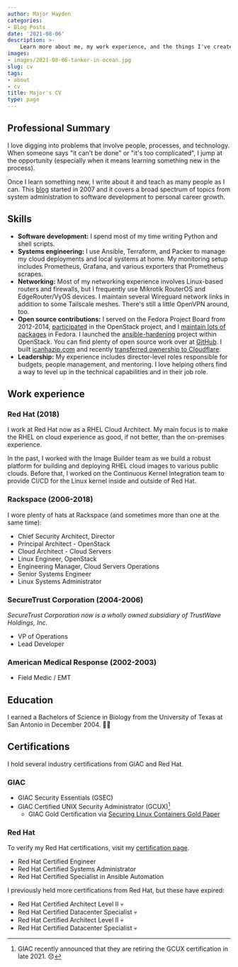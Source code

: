 ```yaml
---
author: Major Hayden
categories:
- Blog Posts
date: '2021-08-06'
description: >-
    Learn more about me, my work experience, and the things I've created. 👨🏻‍💼
images:
- images/2021-08-06-tanker-in-ocean.jpg
slug: cv
tags:
- about
- cv
title: Major's CV
type: page
---
```


## Professional Summary

I love digging into problems that involve people, processes, and technology.
When someone says "it can't be done" or "it's too complicated", I jump at the
opportunity (especially when it means learning something new in the process).

Once I learn something new, I write about it and teach as many people as I can.
This [blog](/posts) started in 2007 and it covers a broad spectrum of topics
from system administration to software development to personal career growth.

## Skills

* **Software development:** I spend most of my time writing Python and shell
  scripts.
* **Systems engineering:** I use Ansible, Terraform, and Packer to manage my
  cloud deployments and local systems at home. My monitoring setup includes
  Prometheus, Grafana, and various exporters that Prometheus scrapes.
* **Networking:** Most of my networking experience involves Linux-based routers
  and firewalls, but I frequently use Mikrotik RouterOS and EdgeRouter/VyOS
  devices. I maintain several Wireguard network links in addition to some
  Tailscale meshes. There's still a little OpenVPN around, too.
* **Open source contributions:** I served on the Fedora Project Board from
  2012-2014, [participated] in the OpenStack project, and I [maintain lots of
  packages] in Fedora. I launched the [ansible-hardening] project within
  OpenStack. You can find plenty of open source work over at [GitHub].
  I built [icanhazip.com] and recently [transferred ownership to Cloudflare].
* **Leadership:** My experience includes director-level roles responsible for
  budgets, people management, and mentoring. I love helping others find a way to
  level up in the technical capabilities and in their job role.

[participated]: https://review.opendev.org/q/owner:rackerhacker
[ansible-hardening]: https://github.com/openstack/ansible-hardening
[maintain lots of packages]: https://src.fedoraproject.org/user/mhayden
[GitHub]: https://github.com/major
[icanhazip.com]: https://icanhazip.com
[transferred ownership to Cloudflare]: /2021/06/06/a-new-future-for-icanhazip/

## Work experience

### Red Hat (2018)

I work at Red Hat now as a RHEL Cloud Architect. My main focus is to make the
RHEL on cloud experience as good, if not better, than the on-premises
experience.

In the past, I worked with the Image Builder team as we build a robust platform
for building and deploying RHEL cloud images to various public clouds. Before
that, I worked on the Continuous Kernel Integration team to provide CI/CD for
the Linux kernel inside and outside of Red Hat.

### Rackspace (2006-2018)

I wore plenty of hats at Rackspace (and sometimes more than one at the same
time):

* Chief Security Architect, Director
* Principal Architect - OpenStack
* Cloud Architect - Cloud Servers
* Linux Engineer, OpenStack
* Engineering Manager, Cloud Servers Operations
* Senior Systems Engineer
* Linux Systems Administrator

### SecureTrust Corporation (2004-2006)

*SecureTrust Corporation now is a wholly owned subsidiary of TrustWave Holdings,
Inc.*

* VP of Operations
* Lead Developer

### American Medical Response (2002-2003)

* Field Medic / EMT

## Education

I earned a Bachelors of Science in Biology from the University of Texas at San
Antonio in December 2004. 🤙🏻

[University of Texas at San Antonio]: https://www.utsa.edu/

## Certifications

I hold several industry certifications from GIAC and Red Hat.

### GIAC

* GIAC Security Essentials (GSEC)
* GIAC Certified UNIX Security Administrator (GCUX)[^gcux]
  * GIAC Gold Certification via [Securing Linux Containers Gold Paper]

[Securing Linux Containers Gold Paper]: https://major.io/wp-content/uploads/2015/08/Securing-Linux-Containers-GCUX-Gold-Paper-Major-Hayden.pdf
[^gcux]: GIAC recently announced that they are retiring the GCUX certification
in late 2021. 😞

### Red Hat

To verify my Red Hat certifications, visit my [certification page].

* Red Hat Certified Engineer
* Red Hat Certified Systems Administrator
* Red Hat Certified Specialist in Ansible Automation

I previously held more certifications from Red Hat, but these have expired:

* Red Hat Certified Architect Level II 💀
* Red Hat Certified Datacenter Specialist 💀
* Red Hat Certified Architect Level II 💀
* Red Hat Certified Datacenter Specialist 💀

[certification page]: https://rhtapps.redhat.com/verify?certId=110-268-455
